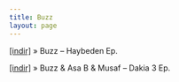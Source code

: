 ```yaml
---
title: Buzz
layout: page
---
```


<a href="https://cloud.mail.ru/public/1ef782b6afbc/Buzz%20-%20Haybeden%20E.P" target="_blank">[indir]</a>  »  Buzz &#8211; Haybeden Ep.

<a href="https://cloud.mail.ru/public/a886e2462179/Asa-B%20%26%20Musaf%20%26%20Buzz%20%20-%20Dakika%203%20EP" target="_blank">[indir]</a>  »  Buzz & Asa B & Musaf &#8211; Dakia 3 Ep.